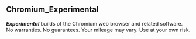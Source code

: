 Chromium_Experimental
------

**_Experimental_** builds of the Chromium web browser and related software. No warranties. No guarantees. Your mileage may  vary. Use at your own risk.
